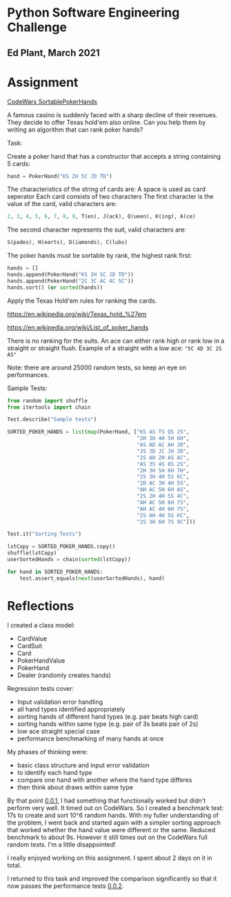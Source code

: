 # Python Software Engineering Challenge
## Ed Plant, March 2021

# Assignment
 
[CodeWars SortablePokerHands](https://www.codewars.com/kata/586423aa39c5abfcec0001e6/train/python)

A famous casino is suddenly faced with a sharp decline of their revenues.
They decide to offer Texas hold'em also online.
Can you help them by writing an algorithm that can rank poker hands?

Task:

Create a poker hand that has a constructor that accepts a string containing 5 cards:
```python
hand = PokerHand("KS 2H 5C JD TD")
```
The characteristics of the string of cards are:
A space is used as card seperator
Each card consists of two characters
The first character is the value of the card, valid characters are:
```python
2, 3, 4, 5, 6, 7, 8, 9, T(en), J(ack), Q(ueen), K(ing), A(ce)
```
The second character represents the suit, valid characters are:
```python
S(pades), H(earts), D(iamonds), C(lubs)
```

The poker hands must be sortable by rank, the highest rank first:
```python
hands = []
hands.append(PokerHand("KS 2H 5C JD TD"))
hands.append(PokerHand("2C 3C AC 4C 5C"))
hands.sort() (or sorted(hands))
```
Apply the Texas Hold'em rules for ranking the cards.

https://en.wikipedia.org/wiki/Texas_hold_%27em

https://en.wikipedia.org/wiki/List_of_poker_hands

There is no ranking for the suits.
An ace can either rank high or rank low in a straight or straight flush. Example of a straight with a low ace:
`"5C 4D 3C 2S AS"`

Note: there are around 25000 random tests, so keep an eye on performances.

Sample Tests:
```python
from random import shuffle
from itertools import chain

Test.describe("Sample tests")

SORTED_POKER_HANDS = list(map(PokerHand, ["KS AS TS QS JS",
                                          "2H 3H 4H 5H 6H",
                                          "AS AD AC AH JD",
                                          "JS JD JC JH 3D",
                                          "2S AH 2H AS AC",
                                          "AS 3S 4S 8S 2S",
                                          "2H 3H 5H 6H 7H",
                                          "2S 3H 4H 5S 6C",
                                          "2D AC 3H 4H 5S",
                                          "AH AC 5H 6H AS",
                                          "2S 2H 4H 5S 4C",
                                          "AH AC 5H 6H 7S",
                                          "AH AC 4H 6H 7S",
                                          "2S AH 4H 5S KC",
                                          "2S 3H 6H 7S 9C"]))

Test.it("Sorting Tests")

lstCopy = SORTED_POKER_HANDS.copy()
shuffle(lstCopy)
userSortedHands = chain(sorted(lstCopy))

for hand in SORTED_POKER_HANDS:
    test.assert_equals(next(userSortedHands), hand)
```

# Reflections
I created a class model:
- CardValue
- CardSuit
- Card
- PokerHandValue
- PokerHand
- Dealer (randomly creates hands)

Regression tests cover:
- Input validation error handling
- all hand types identified appropriately
- sorting hands of different hand types (e.g. pair beats high card)
- sorting hands within same type (e.g. pair of 3s beats pair of 2s)
- low ace straight special case
- performance benchmarking of many hands at once

My phases of thinking were:
- basic class structure and input error validation
- to identify each hand type
- compare one hand with another where the hand type differes
- then think about draws within same type

By that point [0.0.1], I had something that functionally worked but didn't perform very well. It timed out on CodeWars. So I created a benchmark test: 17s to create and sort 10^6 random hands.
With my fuller understanding of the problem, I went back and started again with a simpler sorting approach that worked whether the hand value were different or the same.
Reduced benchmark to about 9s.
However it still times out on the CodeWars full random tests. I'm a little disappointed!

I really enjoyed working on this assignment. I spent about 2 days on it in total.

I returned to this task and improved the comparison significantly so that it now passes the performance tests [0.0.2].

[0.0.1]: https://github.com/ShedPlant/SortablePokerHands/releases/tag/v0.0.1
[0.0.2]: https://github.com/ShedPlant/SortablePokerHands/releases/tag/v0.0.2
